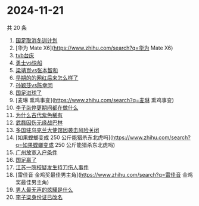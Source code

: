 # 2024-11-21

共 20 条

<!-- BEGIN ZHIHUSEARCH -->
<!-- 最后更新时间 Thu Nov 21 2024 17:15:03 GMT+0800 (China Standard Time) -->
1. [国足取消冬训计划](https://www.zhihu.com/search?q=国足取消冬训计划)
1. [华为 Mate X6](https://www.zhihu.com/search?q=华为 Mate X6)
1. [tvb台庆](https://www.zhihu.com/search?q=tvb台庆)
1. [勇士vs快船](https://www.zhihu.com/search?q=勇士vs快船)
1. [梁靖崑vs张本智和](https://www.zhihu.com/search?q=梁靖崑vs张本智和)
1. [早期的的网红后来怎么样了](https://www.zhihu.com/search?q=早期的的网红后来怎么样了)
1. [孙颖莎vs陈幸同](https://www.zhihu.com/search?q=孙颖莎vs陈幸同)
1. [国足进球了](https://www.zhihu.com/search?q=国足进球了)
1. [麦琳 熏鸡事变](https://www.zhihu.com/search?q=麦琳 熏鸡事变)
1. [李子柒停更期间都在做什么](https://www.zhihu.com/search?q=李子柒停更期间都在做什么)
1. [为什么古代紫色稀有](https://www.zhihu.com/search?q=为什么古代紫色稀有)
1. [武磊因伤无缘战巴林](https://www.zhihu.com/search?q=武磊因伤无缘战巴林)
1. [多国驻乌克兰大使馆因袭击风险关闭](https://www.zhihu.com/search?q=多国驻乌克兰大使馆因袭击风险关闭)
1. [如果螳螂变成 250 公斤能猎杀东北虎吗](https://www.zhihu.com/search?q=如果螳螂变成 250 公斤能猎杀东北虎吗)
1. [广州放宽入户条件](https://www.zhihu.com/search?q=广州放宽入户条件)
1. [国足赢了](https://www.zhihu.com/search?q=国足赢了)
1. [江苏一院校疑发生持刀伤人事件](https://www.zhihu.com/search?q=江苏一院校疑发生持刀伤人事件)
1. [雷佳音 金鸡奖最佳男主角](https://www.zhihu.com/search?q=雷佳音 金鸡奖最佳男主角)
1. [男人最无声的炫耀是什么](https://www.zhihu.com/search?q=男人最无声的炫耀是什么)
1. [李子柒身份证已改名](https://www.zhihu.com/search?q=李子柒身份证已改名)
<!-- END ZHIHUSEARCH -->
